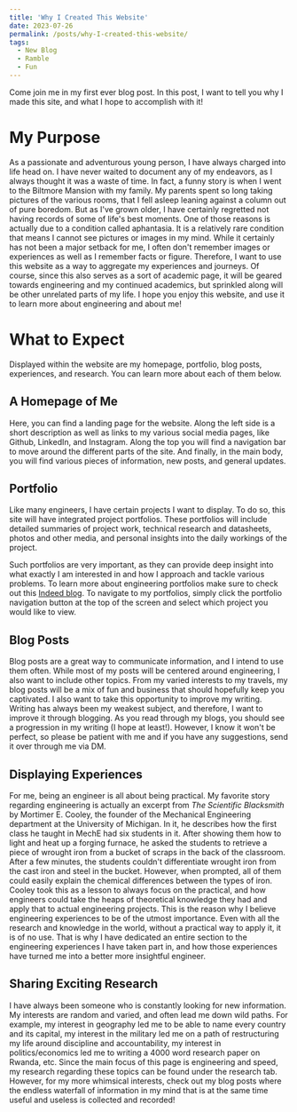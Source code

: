 ```yaml
---
title: 'Why I Created This Website'
date: 2023-07-26
permalink: /posts/why-I-created-this-website/
tags:
  - New Blog
  - Ramble
  - Fun
---
```


Come join me in my first ever blog post. In this post, I want to tell you why I made this site, and what I hope to accomplish with it!

My Purpose
======
As a passionate and adventurous young person, I have always charged into life head on. I have never waited to document any of my endeavors, as I always thought it was a waste of time. In fact, a funny story is when I went to the Biltmore Mansion with my family. My parents spent so long taking pictures of the various rooms, that I fell asleep leaning against a column out of pure boredom. But as I've grown older, I have certainly regretted not having records of some of life's best moments. One of those reasons is actually due to a condition called aphantasia. It is a relatively rare condition that means I cannot see pictures or images in my mind. While it certainly has not been a major setback for me, I often don't remember images or experiences as well as I remember facts or figure. Therefore, I want to use this website as a way to aggregate my experiences and journeys. Of course, since this also serves as a sort of academic page, it will be geared towards engineering and my continued academics, but sprinkled along will be other unrelated parts of my life. I hope you enjoy this website, and use it to learn more about engineering and about me! 

What to Expect
======
Displayed within the website are my homepage, portfolio, blog posts, experiences, and research. You can learn more about each of them below.  

A Homepage of Me
-----
Here, you can find a landing page for the website. Along the left side is a short description as well as links to my various social media pages, like Github, LinkedIn, and Instagram. Along the top you will find a navigation bar to move around the different parts of the site. And finally, in the main body, you will find various pieces of information, new posts, and general updates.

Portfolio
------
Like many engineers, I have certain projects I want to display. To do so, this site will have integrated project portfolios. These portfolios will include detailed summaries of project work, technical research and datasheets, photos and other media, and personal insights into the daily workings of the project.

Such portfolios are very important, as they can provide deep insight into what exactly I am interested in and how I approach and tackle various problems. To learn more about engineering portfolios make sure to check out this [Indeed blog](https://www.indeed.com/career-advice/career-development/what-is-portfolio-engineering). To navigate to my portfolios, simply click the portfolio navigation button at the top of the screen and select which project you would like to view.

Blog Posts
-----
Blog posts are a great way to communicate information, and I intend to use them often. While most of my posts will be centered around engineering, I also want to include other topics. From my varied interests to my travels, my blog posts will be a mix of fun and business that should hopefully keep you captivated. I also want to take this opportunity to improve my writing. Writing has always been my weakest subject, and therefore, I want to improve it through blogging. As you read through my blogs, you should see a progression in my writing (I hope at least!). However, I know it won't be perfect, so please be patient with me and if you have any suggestions, send it over through me via DM.

Displaying Experiences
-----
For me, being an engineer is all about being practical. My favorite story regarding engineering is actually an excerpt from *The Scientific Blacksmith* by Mortimer E. Cooley, the founder of the Mechanical Engineering department at the University of Michigan. In it, he describes how the first class he taught in MechE had six students in it. After showing them how to light and heat up a forging furnace, he asked the students to retrieve a piece of wrought iron from a bucket of scraps in the back of the classroom. After a few minutes, the students couldn't differentiate wrought iron from the cast iron and steel in the bucket. However, when prompted, all of them could easily explain the chemical differences between the types of iron. Cooley took this as a lesson to always focus on the practical, and how engineers could take the heaps of theoretical knowledge they had and apply that to actual engineering projects. This is the reason why I believe engineering experiences to be of the utmost importance. Even with all the research and knowledge in the world, without a practical way to apply it, it is of no use. That is why I have dedicated an entire section to the engineering experiences I have taken part in, and how those experiences have turned me into a better more insightful engineer.

Sharing Exciting Research
-----
I have always been someone who is constantly looking for new information. My interests are random and varied, and often lead me down wild paths. For example, my interest in geography led me to be able to name every country and its capital, my interest in the military led me on a path of restructuring my life around discipline and accountability, my interest in politics/economics led me to writing a 4000 word research paper on Rwanda, etc. Since the main focus of this page is engineering and speed, my research regarding these topics can be found under the research tab. However, for my more whimsical interests, check out my blog posts where the endless waterfall of information in my mind that is at the same time useful and useless is collected and recorded!
